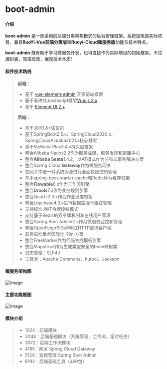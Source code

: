# boot-admin

#### 介绍

**boot-admin** 是一款采用前后端分离架构模式的后台管理框架。系统提炼自实际项目，兼具**RuoYi-Vue前端分离版**和**Ruoyi-Cloud微服务版**功能与技术特点。  

**boot-admin** 既有助于学习微服务开发，也可直接作为实际项目的初始框架。不过渡封装，简洁高效，展现技术本质!

#### 软件技术路线

>**前端**：
> * 基于 [vue-element-admin](https://panjiachen.gitee.io/vue-element-admin-site/zh/) 开源前端框架
> * 基于渐进式Javascript框架[Vue.js 2.x](https://v2.cn.vuejs.org/)
> * 基于 [Element UI 2.x](https://element.eleme.cn/#/zh-CN)

>**后端**：
>* 基于JDK1.8+语言包
>* 基于SpringBoot2.5.x、SpringCloud2020.x、SpringCloudAlibaba2021.x核心框架
>* 基于MyBatis-Plus3.4.x持久层框架
>* 整合Alibaba Nacos2.2作为服务注册、服务发现和配置中心
>* 整合**Alibaba Seata**1.4.2，以AT模式作为分布式事务解决方案
>* 整合Spring Cloud **Gateway**作为微服务网关
>* 在网关中统一对系统资源进行全面权限控制管理
>* 基本spring-boot-starter-cache和Redis作为缓存框架
>* 整合**Flowable**6.x作为工作流引擎
>* 整合**Drools**7.x作为业务规则引擎
>* 整合Quartz2.3.x作为作业调度框架
>* 整合Liquibase4.3.x进行数据库版本跟踪管理
>* 支持标准JWT令牌授权模式
>* 支持基于Redis的双令牌机制和在线用户管理
>* 整合Spring Boot Admin2.x作为微服务监控和管理
>* 整合OpenFeign作为声明式HTTP请求客户端
>* 前后端均集合国际化 i18n 方案
>* 整合FreeMarker作为代码生成模板引擎
>* 整合Mapstruct作为生成类型安全的bean映射类
>* 日志管理：SLF4J
>* 工具类：Apache Commons、hutool、Jackson


#### 微服务架构图

![image](https://gitee.com/soft1314/boot-admin-vue/raw/master/arch.png)

#### 主要功能框图

![image](https://gitee.com/soft1314/boot-admin-vue/raw/master/func.png)

#### 模块介绍

>*   1024：前端模块
>*   2048：后端基础模块（系统管理、工作流、定时任务）
>*   3072：后端工作流模块
>*   4195：网关 Spring Cloud Gateway
>*   5120：监控管理 Spring Boot Admin
>*   8192：后端基础工具（JAR包）

